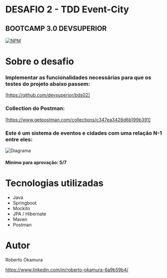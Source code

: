 # DESAFIO 2 - TDD Event-City

## BOOTCAMP 3.0 DEVSUPERIOR
[![NPM](https://img.shields.io/npm/l/react)](https://github.com/bob-okamura/TDD-event-city/blob/main/LICENCE)

# Sobre o desafio

### Implementar as funcionalidades necessárias para que os testes do projeto abaixo passem:
[https://github.com/devsuperior/bds02]

### Collection do Postman:
[https://www.getpostman.com/collections/c347ea3428d6b199b391]

### Este é um sistema de eventos e cidades com uma relação N-1 entre eles:
![Diagrama](https://user-images.githubusercontent.com/78389467/182003338-7078365f-0807-4fb5-a960-36d401713fd6.png)

#### Mínimo para aprovação: 5/7

# Tecnologias utilizadas

- Java
- Springboot
- Mockito
- JPA / Hibernate
- Maven
- Postman

# Autor

Roberto Okamura

https://www.linkedin.com/in/roberto-okamura-6a9b59b4/
